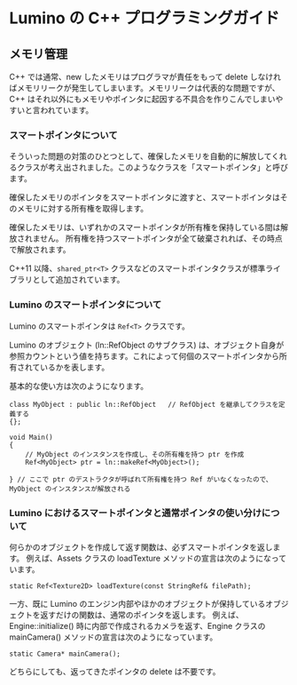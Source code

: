 Lumino の C++ プログラミングガイド
==========

メモリ管理
----------

C++ では通常、new したメモリはプログラマが責任をもって delete しなければメモリリークが発生してしまいます。メモリリークは代表的な問題ですが、C++ はそれ以外にもメモリやポインタに起因する不具合を作りこんでしまいやすいと言われています。

### スマートポインタについて

そういった問題の対策のひとつとして、確保したメモリを自動的に解放してくれるクラスが考え出されました。このようなクラスを「スマートポインタ」と呼びます。

確保したメモリのポインタをスマートポインタに渡すと、スマートポインタはそのメモリに対する所有権を取得します。

確保したメモリは、いずれかのスマートポインタが所有権を保持している間は解放されません。
所有権を持つスマートポインタが全て破棄されれば、その時点で解放されます。

C++11 以降、`shared_ptr<T>` クラスなどのスマートポインタクラスが標準ライブラリとして追加されています。


### Lumino のスマートポインタについて

Lumino のスマートポインタは `Ref<T>` クラスです。

Lumino のオブジェクト (ln::RefObject のサブクラス) は、オブジェクト自身が参照カウントという値を持ちます。これによって何個のスマートポインタから所有されているかを表します。

基本的な使い方は次のようになります。

```
class MyObject : public ln::RefObject   // RefObject を継承してクラスを定義する
{};

void Main()
{
    // MyObject のインスタンスを作成し、その所有権を持つ ptr を作成
    Ref<MyObject> ptr = ln::makeRef<MyObject>();

} // ここで ptr のデストラクタが呼ばれて所有権を持つ Ref がいなくなったので、MyObject のインスタンスが解放される
```


### Lumino におけるスマートポインタと通常ポインタの使い分けについて

何らかのオブジェクトを作成して返す関数は、必ずスマートポインタを返します。
例えば、Assets クラスの loadTexture メソッドの宣言は次のようになっています。

```
static Ref<Texture2D> loadTexture(const StringRef& filePath);
```

一方、既に Lumino のエンジン内部やほかのオブジェクトが保持しているオブジェクトを返すだけの関数は、通常のポインタを返します。
例えば、Engine::initialize() 時に内部で作成されるカメラを返す、Engine クラスの mainCamera() メソッドの宣言は次のようになっています。

```
static Camera* mainCamera();
```

どちらにしても、返ってきたポインタの delete は不要です。

















